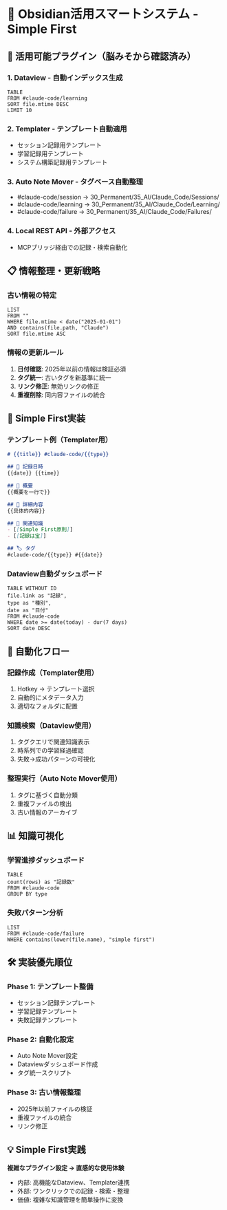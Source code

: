 # 🧠 Obsidian活用スマートシステム - Simple First

## 🔌 活用可能プラグイン（脳みそから確認済み）

### 1. Dataview - 自動インデックス生成
```dataview
TABLE 
FROM #claude-code/learning
SORT file.mtime DESC
LIMIT 10
```

### 2. Templater - テンプレート自動適用
- セッション記録用テンプレート
- 学習記録用テンプレート
- システム構築記録用テンプレート

### 3. Auto Note Mover - タグベース自動整理
- #claude-code/session → 30_Permanent/35_AI/Claude_Code/Sessions/
- #claude-code/learning → 30_Permanent/35_AI/Claude_Code/Learning/
- #claude-code/failure → 30_Permanent/35_AI/Claude_Code/Failures/

### 4. Local REST API - 外部アクセス
- MCPブリッジ経由での記録・検索自動化

## 📋 情報整理・更新戦略

### 古い情報の特定
```dataview
LIST
FROM ""
WHERE file.mtime < date("2025-01-01")
AND contains(file.path, "Claude")
SORT file.mtime ASC
```

### 情報の更新ルール
1. **日付確認**: 2025年以前の情報は検証必須
2. **タグ統一**: 古いタグを新基準に統一
3. **リンク修正**: 無効リンクの修正
4. **重複削除**: 同内容ファイルの統合

## 🎯 Simple First実装

### テンプレート例（Templater用）
```markdown
# {{title}} #claude-code/{{type}}

## 📅 記録日時
{{date}} {{time}}

## 🎯 概要
{{概要を一行で}}

## 📝 詳細内容
{{具体的内容}}

## 🔗 関連知識
- [[Simple First原則]]
- [[記録は宝]]

## 🏷️ タグ
#claude-code/{{type}} #{{date}}
```

### Dataview自動ダッシュボード
```dataview
TABLE WITHOUT ID
file.link as "記録",
type as "種別", 
date as "日付"
FROM #claude-code
WHERE date >= date(today) - dur(7 days)
SORT date DESC
```

## 🔄 自動化フロー

### 記録作成（Templater使用）
1. Hotkey → テンプレート選択
2. 自動的にメタデータ入力
3. 適切なフォルダに配置

### 知識検索（Dataview使用）
1. タグクエリで関連知識表示
2. 時系列での学習経過確認
3. 失敗→成功パターンの可視化

### 整理実行（Auto Note Mover使用）
1. タグに基づく自動分類
2. 重複ファイルの検出
3. 古い情報のアーカイブ

## 📊 知識可視化

### 学習進捗ダッシュボード
```dataview
TABLE 
count(rows) as "記録数"
FROM #claude-code
GROUP BY type
```

### 失敗パターン分析
```dataview
LIST
FROM #claude-code/failure
WHERE contains(lower(file.name), "simple first")
```

## 🛠️ 実装優先順位

### Phase 1: テンプレート整備
- セッション記録テンプレート
- 学習記録テンプレート
- 失敗記録テンプレート

### Phase 2: 自動化設定
- Auto Note Mover設定
- Dataviewダッシュボード作成
- タグ統一スクリプト

### Phase 3: 古い情報整理
- 2025年以前ファイルの検証
- 重複ファイルの統合
- リンク修正

## 💡 Simple First実践

**複雑なプラグイン設定 → 直感的な使用体験**
- 内部: 高機能なDataview、Templater連携
- 外部: ワンクリックでの記録・検索・整理
- 価値: 複雑な知識管理を簡単操作に変換